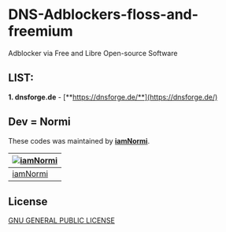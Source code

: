 # DNS-Adblockers-floss-and-freemium
Adblocker via Free and Libre Open-source Software

## **LIST**:

**1. dnsforge.de** - [**https://dnsforge.de/**](https://dnsforge.de/)

##
## Dev = Normi
These codes was maintained by [**iamNormi**](https://github.com/iamNormi).

[![iamNormi](https://github.com/iamNormi.png?size=100)](https://github.com/iamNormi) |
--- |
[iamNormi](https://github.com/iamNormi) |

## License

[GNU GENERAL PUBLIC LICENSE](./LICENSE)
